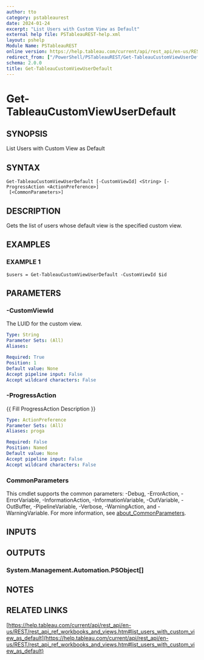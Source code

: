 ```yaml
---
author: tto
category: pstableaurest
date: 2024-01-24
excerpt: "List Users with Custom View as Default"
external help file: PSTableauREST-help.xml
layout: pshelp
Module Name: PSTableauREST
online version: https://help.tableau.com/current/api/rest_api/en-us/REST/rest_api_ref_workbooks_and_views.htm#list_users_with_custom_view_as_default
redirect_from: ["/PowerShell/PSTableauREST/Get-TableauCustomViewUserDefault/", "/PowerShell/PSTableauREST/get-tableaucustomviewuserdefault/", "/PowerShell/get-tableaucustomviewuserdefault/"]
schema: 2.0.0
title: Get-TableauCustomViewUserDefault
---
```


# Get-TableauCustomViewUserDefault

## SYNOPSIS
List Users with Custom View as Default

## SYNTAX

```
Get-TableauCustomViewUserDefault [-CustomViewId] <String> [-ProgressAction <ActionPreference>]
 [<CommonParameters>]
```

## DESCRIPTION
Gets the list of users whose default view is the specified custom view.

## EXAMPLES

### EXAMPLE 1
```
$users = Get-TableauCustomViewUserDefault -CustomViewId $id
```

## PARAMETERS

### -CustomViewId
The LUID for the custom view.

```yaml
Type: String
Parameter Sets: (All)
Aliases:

Required: True
Position: 1
Default value: None
Accept pipeline input: False
Accept wildcard characters: False
```

### -ProgressAction
{{ Fill ProgressAction Description }}

```yaml
Type: ActionPreference
Parameter Sets: (All)
Aliases: proga

Required: False
Position: Named
Default value: None
Accept pipeline input: False
Accept wildcard characters: False
```

### CommonParameters
This cmdlet supports the common parameters: -Debug, -ErrorAction, -ErrorVariable, -InformationAction, -InformationVariable, -OutVariable, -OutBuffer, -PipelineVariable, -Verbose, -WarningAction, and -WarningVariable. For more information, see [about_CommonParameters](http://go.microsoft.com/fwlink/?LinkID=113216).

## INPUTS

## OUTPUTS

### System.Management.Automation.PSObject[]
## NOTES

## RELATED LINKS

[https://help.tableau.com/current/api/rest_api/en-us/REST/rest_api_ref_workbooks_and_views.htm#list_users_with_custom_view_as_default](https://help.tableau.com/current/api/rest_api/en-us/REST/rest_api_ref_workbooks_and_views.htm#list_users_with_custom_view_as_default)

